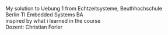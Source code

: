 My solution to Uebung 1 from Echtzeitsysteme, Beuthhochschule    
Berlin TI Embedded Systems BA   
inspired by what i learned in the course   
Dozent: Christian Forler
